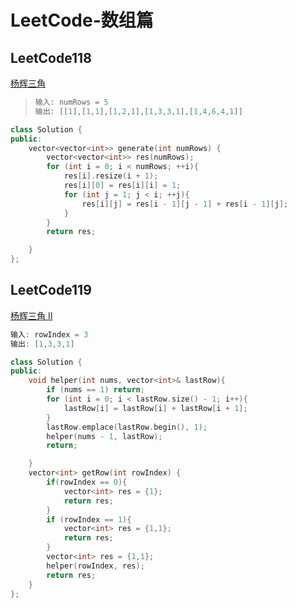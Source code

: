 # LeetCode-数组篇



## LeetCode118

[ 杨辉三角](https://leetcode.cn/problems/pascals-triangle/)

> ```c++
> 输入: numRows = 5
> 输出: [[1],[1,1],[1,2,1],[1,3,3,1],[1,4,6,4,1]]
> ```



```c++
class Solution {
public:
    vector<vector<int>> generate(int numRows) {
        vector<vector<int>> res(numRows);
        for (int i = 0; i < numRows; ++i){
            res[i].resize(i + 1);
            res[i][0] = res[i][i] = 1;
            for (int j = 1; j < i; ++j){
                res[i][j] = res[i - 1][j - 1] + res[i - 1][j]; 
            }
        }
        return res;

    }
};
```





## LeetCode119

[杨辉三角 II](https://leetcode.cn/problems/pascals-triangle-ii/)

```c++
输入: rowIndex = 3
输出: [1,3,3,1]
```



```c++
class Solution {
public:
    void helper(int nums, vector<int>& lastRow){
        if (nums == 1) return;
        for (int i = 0; i < lastRow.size() - 1; i++){
            lastRow[i] = lastRow[i] + lastRow[i + 1];
        }
        lastRow.emplace(lastRow.begin(), 1);
        helper(nums - 1, lastRow);
        return;

    }
    vector<int> getRow(int rowIndex) {
        if(rowIndex == 0){
            vector<int> res = {1};
            return res;
        }
        if (rowIndex == 1){
            vector<int> res = {1,1};
            return res;
        }
        vector<int> res = {1,1};
        helper(rowIndex, res);
        return res;
    }
};
```


